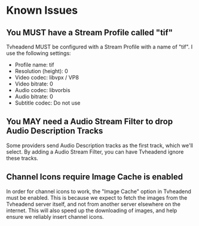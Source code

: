 # Known Issues

## You MUST have a Stream Profile called "tif"

Tvheadend MUST be configured with a Stream Profile with a name of "tif". I use
the following settings:

* Profile name: tif
* Resolution (height): 0
* Video codec: libvpx / VP8
* Video bitrate: 0
* Audio codec: libvorbis
* Audio bitrate: 0
* Subtitle codec: Do not use

## You MAY need a Audio Stream Filter to drop Audio Description Tracks

Some providers send Audio Description tracks as the first track, which we'll
select. By adding a Audio Stream Filter, you can have Tvheadend ignore these
tracks.

## Channel Icons require Image Cache is enabled

In order for channel icons to work, the "Image Cache" option in Tvheadend must
be enabled. This is because we expect to fetch the images from the Tvheadend
server itself, and not from another server elsewhere on the internet. This
will also speed up the downloading of images, and help ensure we reliably
insert channel icons.
